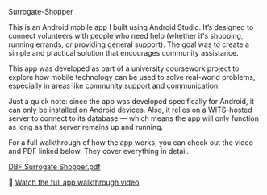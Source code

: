 Surrogate-Shopper

This is an Android mobile app I built using Android Studio. It’s designed to connect volunteers with people who need help (whether it's shopping, running errands, or providing general support). The goal was to create a simple and practical solution that encourages community assistance.

This app was developed as part of a university coursework project to explore how mobile technology can be used to solve real-world problems, especially in areas like community support and communication.

Just a quick note: since the app was developed specifically for Android, it can only be installed on Android devices. Also, it relies on a WITS-hosted server to connect to its database — which means the app will only function as long as that server remains up and running.

For a full walkthrough of how the app works, you can check out the video and PDF linked below. They cover everything in detail.  

[DBF Surrogate Shopper.pdf](https://github.com/user-attachments/files/20638839/DBF.Surrogate.Shopper.pdf)  

🎥 [Watch the full app walkthrough video]([https://www.youtube.com/watch?v=your_video_id](https://youtu.be/1raT65YqhSo))
